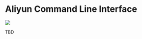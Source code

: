 # Aliyun Command Line Interface 

[![](https://images.microbadger.com/badges/version/sparkfabrik/docker-aliyuncli.svg)](https://microbadger.com/images/sparkfabrik/docker-aliyuncli "Get your own version badge on microbadger.com")

TBD
